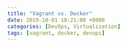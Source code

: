 ```yaml
---
title: "Vagrant vs. Docker"
date: 2019-10-01 18:21:00 +0800
categories: [DevOps, Virtualization]
tags: [vagrant, docker, devops]
---
```

